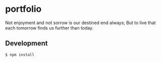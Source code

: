 portfolio
=========

Not enjoyment and not sorrow is our destined end always; But to live that each tomorrow finds us further than today.


Development
-----------

```shell
$ npm install
```
